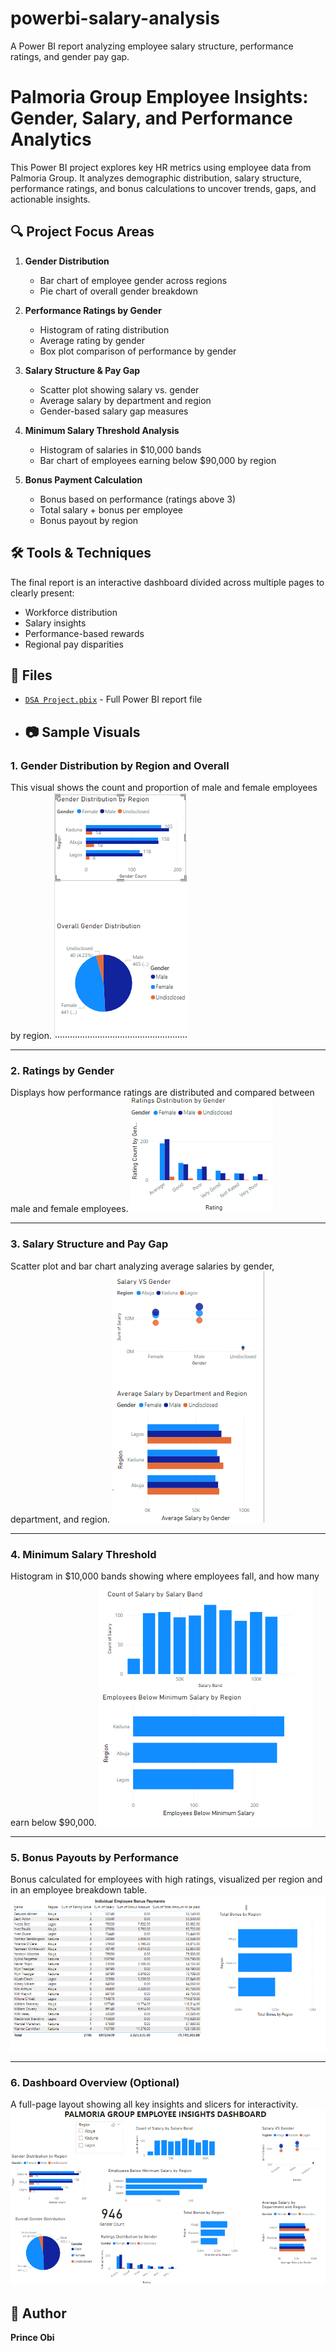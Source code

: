 # powerbi-salary-analysis
A Power BI report analyzing employee salary structure, performance ratings, and gender pay gap.
# Palmoria Group Employee Insights: Gender, Salary, and Performance Analytics

This Power BI project explores key HR metrics using employee data from Palmoria Group. It analyzes demographic distribution, salary structure, performance ratings, and bonus calculations to uncover trends, gaps, and actionable insights.

## 🔍 Project Focus Areas

1. **Gender Distribution**
   - Bar chart of employee gender across regions
   - Pie chart of overall gender breakdown

2. **Performance Ratings by Gender**
   - Histogram of rating distribution
   - Average rating by gender
   - Box plot comparison of performance by gender

3. **Salary Structure & Pay Gap**
   - Scatter plot showing salary vs. gender
   - Average salary by department and region
   - Gender-based salary gap measures

4. **Minimum Salary Threshold Analysis**
   - Histogram of salaries in $10,000 bands
   - Bar chart of employees earning below $90,000 by region

5. **Bonus Payment Calculation**
   - Bonus based on performance (ratings above 3)
   - Total salary + bonus per employee
   - Bonus payout by region

## 🛠️ Tools & Techniques

The final report is an interactive dashboard divided across multiple pages to clearly present:
- Workforce distribution
- Salary insights
- Performance-based rewards
- Regional pay disparities

## 📁 Files

- [`DSA Project.pbix`](./DSA%20Project.pbix) - Full Power BI report file
- ## 📷 Sample Visuals

### 1. Gender Distribution by Region and Overall
This visual shows the count and proportion of male and female employees by region.
![Gender Distribution](screenshots/gender-distribution.png)

---

### 2. Ratings by Gender
Displays how performance ratings are distributed and compared between male and female employees.
![Ratings by Gender](screenshots/ratings-by-gender.png)

---

### 3. Salary Structure and Pay Gap
Scatter plot and bar chart analyzing average salaries by gender, department, and region.
![Salary Structure](screenshots/salary-structure.png)

---

### 4. Minimum Salary Threshold
Histogram in $10,000 bands showing where employees fall, and how many earn below $90,000.
![Minimum Salary Threshold](screenshots/min-salary-threshold.png)

---

### 5. Bonus Payouts by Performance
Bonus calculated for employees with high ratings, visualized per region and in an employee breakdown table.
![Bonus Payouts](screenshots/bonus-payouts.png)

---

### 6. Dashboard Overview (Optional)
A full-page layout showing all key insights and slicers for interactivity.
![Dashboard Overview](screenshots/dashboard-overview.png)


## 👤 Author

**Prince Obi**  













